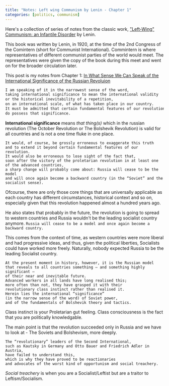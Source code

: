 ```yaml
---
title: "Notes: Left wing Communism by Lenin - Chapter 1"
categories: [politics, communism]
---
```


Here's a collection of series of notes from the classic work, ["Left-Wing" Communism: an Infantile Disorder](https://www.marxists.org/archive/lenin/works/1920/lwc/) by Lenin.


This book was written by Lenin, in 1920, at the time of the 2nd Congress of the Comintern (short for Communist International). Commintern is where representatives of different communist parties of the world would meet. The representatives were given the copy of the book during this meet and went on for the broader circulation later.


This post is my notes from Chapter 1: [In What Sense We Can Speak of the International Significance of the Russian Revoluion ](https://www.marxists.org/archive/lenin/works/1920/lwc/ch01.htm)

```txt
I am speaking of it in the narrowest sense of the word,
taking international significance to mean the international validity
or the historical inevitability of a repetition,
on an international scale, of what has taken place in our country.
It must be admitted that certain fundamental features of our revolution
do possess that significance.
```

**International significance** means _that thing(s)_ which in the russian revolution (The October Revolution or The Bolshevik Revolution) is valid for all countries and is not a one time fluke in one place.


```
It would, of course, be grossly erroneous to exaggerate this truth
and to extend it beyond certain fundamental features of our revolution.
It would also be erroneous to lose sight of the fact that,
soon after the victory of the proletarian revolution in at least one of the advanced countries,
a sharp change will probably come about: Russia will cease to be the model
and will once again become a backward country (in the “Soviet” and the socialist sense).
```

Ofcourse, there are only those core things that are universally applicable as each country has different circumstances, historical context and so on, especially given that this revolution happened almost a hundred years ago.

He also states that probably in the future, the revolution is going to spread to western countries and Russia wouldn't be the leading socialist country anymore. `Russia will cease to be a model and once again become a backward country.`

This comes from the context of time, as western countries were more liberal and had progressive ideas, and thus, given the political liberties, Socialists could have worked more freely. Naturally, nobody expected Russia to be the leading Socialist country.

```
At the present moment in history, however, it is the Russian model
that reveals to all countries something — and something highly significant —
of their near and inevitable future.
Advanced workers in all lands have long realised this;
more often than not, they have grasped it with their
revolutionary class instinct rather than realised it.
Herein lies the international “significance”
(in the narrow sense of the word) of Soviet power,
and of the fundamentals of Bolshevik theory and tactics.
```

Class instinct is your Proletarian gut feeling. Class consciousness is the fact that you are politically knowledgable.

The main point is that the revolution succeeded only in Russia and we have to look at - The Soviets and Bolshevism, more deeply.


```
The “revolutionary” leaders of the Second International,
such as Kautsky in Germany and Otto Bauer and Friedrich Adler in Austria,
have failed to understand this,
which is why they have proved to be reactionaries
and advocates of the worst kind of opportunism and social treachery.
```

_Social treachery_ is when you are a Socialist/Leftist but are a traitor to Leftism/Socialism.
